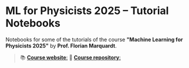 # ML for Physicists 2025 – Tutorial Notebooks

Notebooks for some of the tutorials of the course **"Machine Learning for Physicists 2025"** by **Prof. Florian Marquardt**. 
> 📚 [**Course website**:](https://pad.gwdg.de/ZEsY0VBiS5G2L-LOL_CGRQ)
> 💾 [**Course repository**:](https://github.com/FlorianMarquardt/machine-learning-for-physicists/tree/master/2024)
